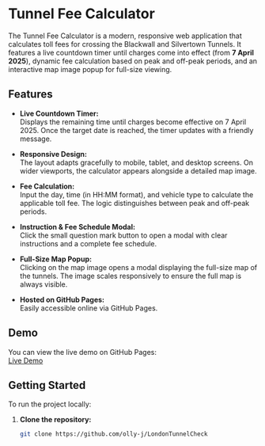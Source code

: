 # Tunnel Fee Calculator

The Tunnel Fee Calculator is a modern, responsive web application that calculates toll fees for crossing the Blackwall and Silvertown Tunnels. It features a live countdown timer until charges come into effect (from **7 April 2025**), dynamic fee calculation based on peak and off-peak periods, and an interactive map image popup for full-size viewing.

## Features

- **Live Countdown Timer:**  
  Displays the remaining time until charges become effective on 7 April 2025. Once the target date is reached, the timer updates with a friendly message.

- **Responsive Design:**  
  The layout adapts gracefully to mobile, tablet, and desktop screens. On wider viewports, the calculator appears alongside a detailed map image.

- **Fee Calculation:**  
  Input the day, time (in HH:MM format), and vehicle type to calculate the applicable toll fee. The logic distinguishes between peak and off-peak periods.

- **Instruction & Fee Schedule Modal:**  
  Click the small question mark button to open a modal with clear instructions and a complete fee schedule.

- **Full-Size Map Popup:**  
  Clicking on the map image opens a modal displaying the full-size map of the tunnels. The image scales responsively to ensure the full map is always visible.

- **Hosted on GitHub Pages:**  
  Easily accessible online via GitHub Pages.

## Demo

You can view the live demo on GitHub Pages:  
[Live Demo](https://olly-j.github.io/LondonTunnelCheck/)  

## Getting Started

To run the project locally:

1. **Clone the repository:**

   ```bash
   git clone https://github.com/olly-j/LondonTunnelCheck

